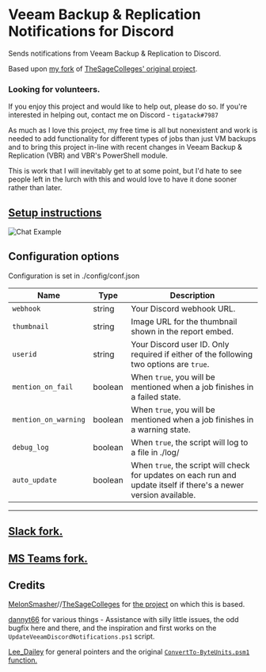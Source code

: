 # Veeam Backup & Replication Notifications for Discord
Sends notifications from Veeam Backup & Replication to Discord.

Based upon [my fork](https://github.com/tigattack/VeeamSlackNotifications) of [TheSageColleges' original project](https://github.com/TheSageColleges/VeeamSlackNotifications).

### Looking for volunteers.

If you enjoy this project and would like to help out, please do so. If you're interested in helping out, contact me on Discord - `tigatack#7987`

As much as I love this project, my free time is all but nonexistent and work is needed to add functionality for different types of jobs than just VM backups and to bring this project in-line with recent changes in Veeam Backup & Replication (VBR) and VBR's PowerShell module.

This is work that I will inevitably get to at some point, but I'd hate to see people left in the lurch with this and would love to have it done sooner rather than later.

## [Setup instructions](https://blog.tiga.tech/veeam-b-r-notifications-in-discord/)

![Chat Example](https://github.com/tigattack/VeeamDiscordNotifications/blob/master/asset/example.png)

## Configuration options
Configuration is set in ./config/conf.json

| Name                 	| Type    	| Description                                                                                                        	|
|----------------------	|---------	|--------------------------------------------------------------------------------------------------------------------	|
| `webhook`            	| string  	| Your Discord webhook URL.                                                                                          	|
| `thumbnail`          	| string  	| Image URL for the thumbnail shown in the report embed.                                                             	|
| `userid`             	| string  	| Your Discord user ID. Only required if either of the following two options are `true`.                             	|
| `mention_on_fail`    	| boolean 	| When `true`, you will be mentioned when a job finishes in a failed state.                                          	|
| `mention_on_warning` 	| boolean 	| When `true`, you will be mentioned when a job finishes in a warning state.                                         	|
| `debug_log`          	| boolean 	| When `true`, the script will log to a file in ./log/                                                               	|
| `auto_update`        	| boolean 	| When `true`, the script will check for updates on each run and update itself if there's a newer version available. 	|

---
## [Slack fork.](https://github.com/tigattack/VeeamSlackNotifications)
## [MS Teams fork.](https://github.com/tigattack/VeeamTeamsNotifications)

## Credits
[MelonSmasher](https://github.com/MelonSmasher)//[TheSageColleges](https://github.com/TheSageColleges) for [the project](https://github.com/TheSageColleges/VeeamSlackNotifications) on which this is based.

[dannyt66](https://github.com/dannyt66) for various things - Assistance with silly little issues, the odd bugfix here and there, and the inspiration and first works on the `UpdateVeeamDiscordNotifications.ps1` script.

[Lee_Dailey](https://reddit.com/u/Lee_Dailey) for general pointers and the original [`ConvertTo-ByteUnits.psm1` function.](https://pastebin.com/srN5CKty)
